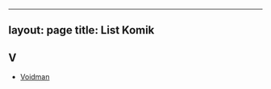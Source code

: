
---
layout: page
title: List Komik 
---
<h2>V</h2>
<ul>
  <li><a href="https://google.com">Voidman</a></li>
</ul>
